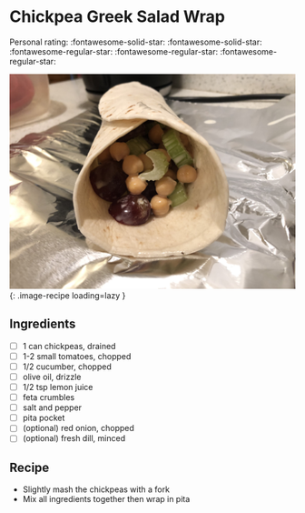 <!-- Do not modify sections with "AUTO-*". They are updated by make.py -->

# Chickpea Greek Salad Wrap

<!-- rating=2; (User can specify rating on scale of 1-5) -->
<!-- AUTO-UserRating -->
Personal rating: :fontawesome-solid-star: :fontawesome-solid-star: :fontawesome-regular-star: :fontawesome-regular-star: :fontawesome-regular-star:
<!-- /AUTO-UserRating -->

<!-- AUTO-Image -->
![chickpea_greek_salad_wrap.jpeg](./chickpea_greek_salad_wrap.jpeg){: .image-recipe loading=lazy }
<!-- /AUTO-Image -->

## Ingredients

* [ ] 1 can chickpeas, drained
* [ ] 1-2 small tomatoes, chopped
* [ ] 1/2 cucumber, chopped
* [ ] olive oil, drizzle
* [ ] 1/2 tsp lemon juice
* [ ] feta crumbles
* [ ] salt and pepper
* [ ] pita pocket
* [ ] (optional) red onion, chopped
* [ ] (optional) fresh dill, minced

## Recipe

* Slightly mash the chickpeas with a fork
* Mix all ingredients together then wrap in pita
